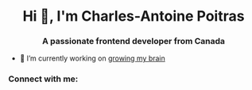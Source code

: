 <h1 align="center">Hi 👋, I'm Charles-Antoine Poitras</h1>
<h3 align="center">A passionate frontend developer from Canada</h3>

- 🔭 I’m currently working on [growing my brain](https://stackoverflow.com/users/13174149/charlo-poitras)

<h3 align="left">Connect with me:</h3>
<p align="left">
</p>
